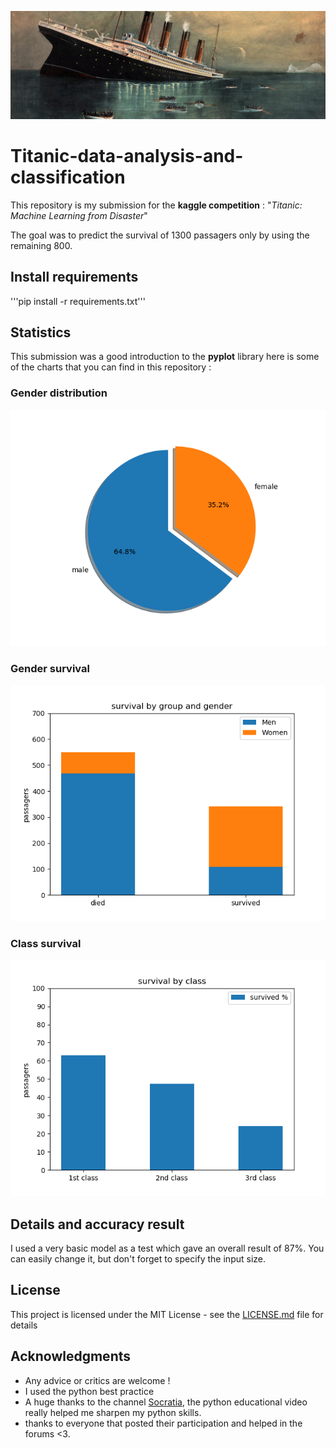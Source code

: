 ![alt text](https://raw.githubusercontent.com/BasileBron/Titanic-data-analysis-and-classification/master/data/Graphs/banner.jpg)
# Titanic-data-analysis-and-classification

This repository is my submission for the **kaggle competition** : "*Titanic: Machine Learning from Disaster*"

The goal was to predict the survival of 1300 passagers only by using the remaining 800.

## Install requirements

'''pip install -r requirements.txt'''

## Statistics

This submission was a good introduction to the **pyplot** library here is some of the charts that you can find in this repository :
### Gender distribution
![alt text](https://raw.githubusercontent.com/BasileBron/Titanic-data-analysis-and-classification/master/data/Graphs/gender_stat.png)

### Gender survival
![alt text](https://raw.githubusercontent.com/BasileBron/Titanic-data-analysis-and-classification/master/data/Graphs/class_gender_survival.png)

### Class survival
![alt text](https://raw.githubusercontent.com/BasileBron/Titanic-data-analysis-and-classification/master/data/Graphs/class.png)

## Details and accuracy result

I used a very basic model as a test which gave an overall result of 87%.
You can easily change it, but don't forget to specify the input size.

## License

This project is licensed under the MIT License - see the [LICENSE.md](LICENSE.md) file for details

## Acknowledgments

* Any advice or critics are welcome !
* I used the python best practice
* A huge thanks to the channel [Socratia](https://www.youtube.com/channel/UCW6TXMZ5Pq6yL6_k5NZ2e0Q), the python educational video really helped me sharpen my python skills.
* thanks to everyone that posted their participation and helped in the forums <3.
